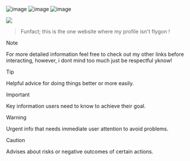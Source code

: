 ![image](https://static.wikia.nocookie.net/pokemongo/images/1/13/Flygon_8bits.png/revision/latest?cb=20200620150630) ![image](https://static.wikia.nocookie.net/pokemongo/images/e/e3/Latias_8bits.png/revision/latest/scale-to-width-down/250?cb=20200620151551)
![image](https://cdn.discordapp.com/attachments/840349805783678976/1381274758884102246/250.png?ex=6846ebdd&is=68459a5d&hm=177a958a8eb4ba738f1237162338a32b9dc2395bb34e11b6d0c76a5c692c68dd&) 

![](https://komarev.com/ghpvc/?username=tropiicana)

> Funfact; this is the one website where my profile isn't flygon !



> [!NOTE]
> For more detailed information feel free to check out my other links before interacting, however, i dont mind too much
> just be respectful yknow!

> [!TIP]
> Helpful advice for doing things better or more easily.

> [!IMPORTANT]
> Key information users need to know to achieve their goal.

> [!WARNING]
> Urgent info that needs immediate user attention to avoid problems.

> [!CAUTION]
> Advises about risks or negative outcomes of certain actions.

